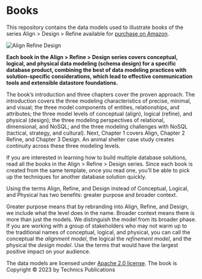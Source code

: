 # Books

This repository contains the data models used to illustrate books of the series Align > Design > Refine available for [purchase on Amazon](https://www.amazon.com/dp/B0C1CWGGRQ?binding=paperback&qid=1680599358&sr=8-1&ref=dbs_dp_rwt_sb_pc_tpbk&tag=hackolade02-20).

![Align Refine Design](https://m.media-amazon.com/images/I/81wnC2sTxpL._CLa%7C3129,2560%7C81e5oFJKv4L.jpg,71duStgtvqL.jpg%7C0,0,1422,2560+1707,0,1422,2560+711,0,1707,2560_._SY300_.jpg)

**Each book in the Align > Refine > Design series covers conceptual, logical, and physical data modeling (schema design) for a specific database product, combining the best of data modeling practices with solution-specific considerations, which lead to effective communication tools and extensible datastore foundations.**

The book’s introduction and three chapters cover the proven approach. The introduction covers the three modeling characteristics of precise, minimal, and visual; the three model components of entities, relationships, and attributes; the three model levels of conceptual (align), logical (refine), and physical (design); the three modeling perspectives of relational, dimensional, and NoSQL; and the three modeling challenges with NoSQL (tactical, strategy, and cultural). Next, Chapter 1 covers Align, Chapter 2 Refine, and Chapter 3 Design. An animal shelter case study creates continuity across these three modeling levels.

If you are interested in learning how to build multiple database solutions, read all the books in the Align > Refine > Design series. Since each book is created from the same template, once you read one, you’ll be able to pick up the techniques for another database solution quickly.

Using the terms Align, Refine, and Design instead of Conceptual, Logical, and Physical has two benefits: greater purpose and broader context. 

Greater purpose means that by rebranding into Align, Refine, and Design, we include what the level does in the name.   Broader context means there is more than just the models. We distinguish the model from its broader phase. If you are working with a group of stakeholders who may not warm up to the traditional names of conceptual, logical, and physical, you can call the conceptual the *alignment model*, the logical the *refinement model*, and the physical the *design model*. Use the terms that would have the largest positive impact on your audience.

The data models are licensed under [Apache 2.0 license](https://github.com/hackolade/books/blob/main/LICENSE).
The book is Copyright © 2023 by Technics Publications
